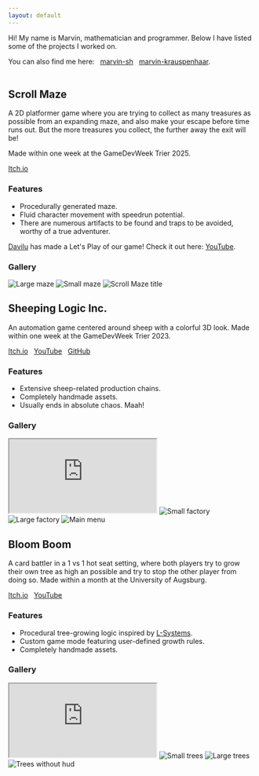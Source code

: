 ```yaml
---
layout: default
---
```


Hi! My name is Marvin, mathematician and programmer. Below I have listed some of the projects I worked on.

You can also find me here: &nbsp; [<i class="fab fa-github"></i> marvin-sh](https://github.com/marvin-sh) &nbsp; [<i class="fab fa-linkedin"></i> marvin-krauspenhaar](https://www.linkedin.com/in/marvin-krauspenhaar-463b72336/).<br><br>


## Scroll Maze
A 2D platformer game where you are trying to collect as many treasures as possible from an expanding maze, and also make your escape before time runs out. But the more treasures you collect, the further away the exit will be!

Made within one week at the GameDevWeek Trier 2025.

[<i class="fab fa-itch-io"></i> Itch.io](https://cedric-giese.itch.io/scroll-maze) &nbsp;

### Features
* Procedurally generated maze.
* Fluid character movement with speedrun potential.
* There are numerous artifacts to be found and traps to be avoided, worthy of a true adventurer.

[Davilu](https://www.youtube.com/@DaviluLP) has made a Let's Play of our game! Check it out here: [<i class="fab fa-youtube"></i> YouTube](https://www.youtube.com/watch?v=ZPNwxTl4yts).


### Gallery

<section class="container">
    <div class="slider-wrapper">
        <div class="slider">
            <img id="SM-slide1" src="ScrollMaze_Screenshots/maze_large.png" alt="Large maze">
            <img id="SM-slide2" src="ScrollMaze_Screenshots/maze_small.png" alt="Small maze">
            <img id="SM-slide3" src="ScrollMaze_Screenshots/title.png" alt="Scroll Maze title">
        </div>
        <div class="slider-nav">
            <a href="#SM-slide1" onclick="triggerSecondLink('#gallery');">
            </a>
            <a href="#SM-slide2" onclick="triggerSecondLink('#gallery');">
            </a>
            <a href="#SM-slide3" onclick="triggerSecondLink('#gallery');">
            </a>
        </div>
    </div>
</section>

## Sheeping Logic Inc.
An automation game centered around sheep with a colorful 3D look. Made within one week at the GameDevWeek Trier 2023.

[<i class="fab fa-itch-io"></i> Itch.io](https://blendomatik.itch.io/sheeping-logic-inc) &nbsp; [<i class="fab fa-youtube"></i> YouTube](https://youtu.be/dSKOl-yFfmk) &nbsp; [<i class="fab fa-github"></i> GitHub](https://github.com/GameDevWeek-2023/OFF_SheepingLogic)  

### Features
* Extensive sheep-related production chains.
* Completely handmade assets.
* Usually ends in absolute chaos. Maah!

### Gallery

<section class="container">
    <div class="slider-wrapper">
        <div class="slider">
            <iframe id="SL-slide0" src="https://www.youtube.com/embed/dSKOl-yFfmk"></iframe>
            <img id="SL-slide1" src="SL_Screenshots/small_base_sreenshot.png" alt="Small factory">
            <img id="SL-slide2" src="SL_Screenshots/large_base_sreenshot.png" alt="Large factory">
            <img id="SL-slide3" src="SL_Screenshots/main_menu.png" alt="Main menu">
        </div>
        <div class="slider-nav">
            <a href="#SL-slide0" onclick="triggerSecondLink('#gallery-1');">
            </a>
            <a href="#SL-slide1" onclick="triggerSecondLink('#gallery-1');">
            </a>
            <a href="#SL-slide2" onclick="triggerSecondLink('#gallery-1');">
            </a>
            <a href="#SL-slide3" onclick="triggerSecondLink('#gallery-1');">
            </a>
        </div>
    </div>
</section>

## Bloom Boom
A card battler in a 1 vs 1 hot seat setting, where both players try to grow
their own tree as high an possible and try to stop the other player from
doing so. Made within a month at the University of Augsburg.

[<i class="fab fa-itch-io"></i> Itch.io](https://bloomboomstudios.itch.io/bloomboom) &nbsp; [<i class="fab fa-youtube"></i> YouTube](https://youtu.be/Yg6f0jcUayk) 

### Features
* Procedural tree-growing logic inspired by [L-Systems](https://en.m.wikipedia.org/wiki/L-system).
* Custom game mode featuring user-defined growth rules.
* Completely handmade assets.

### Gallery

<section class="container">
    <div class="slider-wrapper">
        <div class="slider">
            <iframe id="BB-slide0" src="https://www.youtube.com/embed/Yg6f0jcUayk"></iframe>
            <img id="BB-slide1" src="BB_Screenshots/build_medium.png" alt="Small trees">
            <img id="BB-slide2" src="BB_Screenshots/build_large.png" alt="Large trees">
            <img id="BB-slide3" src="BB_Screenshots/sideways.png" alt="Trees without hud">
        </div>
        <div class="slider-nav">
            <a href="#BB-slide0" onclick="triggerSecondLink('#gallery-2');">
            </a>
            <a href="#BB-slide1" onclick="triggerSecondLink('#gallery-2');">
            </a>
            <a href="#BB-slide2" onclick="triggerSecondLink('#gallery-2');">
            </a>
            <a href="#BB-slide3" onclick="triggerSecondLink('#gallery-2');">
            </a>
        </div>
    </div>
</section>

